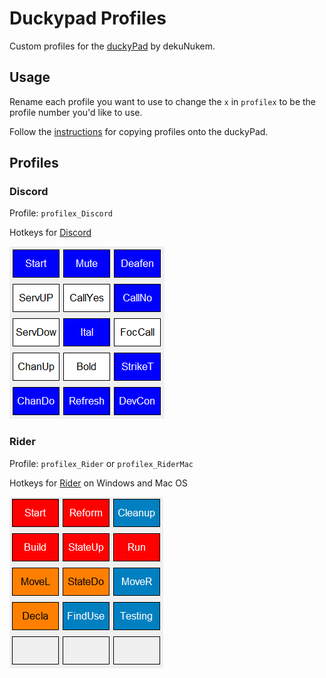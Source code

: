# Duckypad Profiles

Custom profiles for the [duckyPad](https://github.com/dekuNukem/duckyPad) by dekuNukem.

## Usage

Rename each profile you want to use to change the `x` in `profilex` to be the profile number you'd like to use.

Follow the [instructions](https://github.com/dekuNukem/duckyPad/blob/master/manual_setup.md) for copying profiles onto the duckyPad.

## Profiles

### Discord

Profile: `profilex_Discord`

Hotkeys for [Discord](https://discord.com)

![Discord](./img/Discord.PNG)

### Rider

Profile: `profilex_Rider` or `profilex_RiderMac`

Hotkeys for [Rider](https://www.jetbrains.com/rider/) on Windows and Mac OS

![Rider](./img/Rider.PNG)
